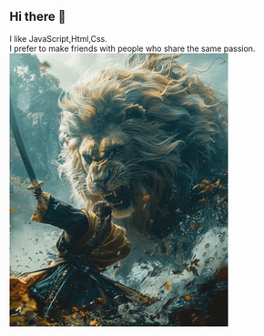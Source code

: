 ## Hi there 👋
I like JavaScript,Html,Css. <br/>
I prefer to make friends with people who share the same passion.<br/>
<img src="https://github.com/leongaooo/leongaooo/blob/main/lion.gif" style="margin: 0 auto;" />
<!--
**leongaooo/leongaooo** is a ✨ _special_ ✨ repository because its `README.md` (this file) appears on your GitHub profile.

Here are some ideas to get you started:

- 🔭 I’m currently working on ...
- 🌱 I’m currently learning ...
- 👯 I’m looking to collaborate on ...
- 🤔 I’m looking for help with ...
- 💬 Ask me about ...
- 📫 How to reach me: ...
- 😄 Pronouns: ...
- ⚡ Fun fact: ...
-->
